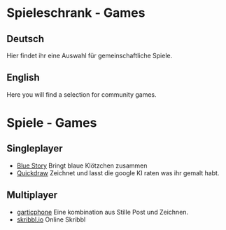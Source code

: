 # Spieleschrank - Games
## Deutsch
Hier findet ihr eine Auswahl für gemeinschaftliche Spiele.

## English
Here you will find a selection for community games.

# Spiele - Games
## Singleplayer
* <a href="https://www.cbc.ca/kids/games/play/blue-story" target="_blank">Blue Story</a> Bringt blaue Klötzchen zusammen
* <a href="https://quickdraw.withgoogle.com/" target="_blank">Quickdraw</a> Zeichnet und lasst die google KI raten was ihr gemalt habt.

## Multiplayer
* <a href="https://garticphone.com/de/" target="_blank">garticphone</a> Eine kombination aus Stille Post und Zeichnen.
* <a href="https://skribbl.io/" target="_blank">skribbl.io</a> Online Skribbl 